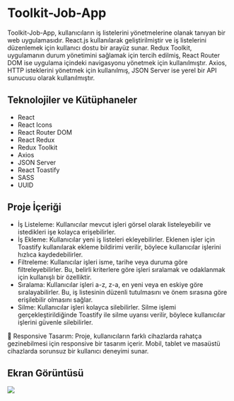 ﻿<h1>Toolkit-Job-App</h1>

Toolkit-Job-App, kullanıcıların iş listelerini yönetmelerine olanak tanıyan bir web uygulamasıdır. React.js kullanılarak geliştirilmiştir ve iş listelerini düzenlemek için kullanıcı dostu bir arayüz sunar. Redux Toolkit, uygulamanın durum yönetimini sağlamak için tercih edilmiş, React Router DOM ise uygulama içindeki navigasyonu yönetmek için kullanılmıştır. Axios, HTTP isteklerini yönetmek için kullanılmış, JSON Server ise yerel bir API sunucusu olarak kullanılmıştır.

<h2>Teknolojiler ve Kütüphaneler</h2>

- React
- React Icons
- React Router DOM
- React Redux
- Redux Toolkit
- Axios
- JSON Server
- React Toastify
- SASS
- UUID

<h2>Proje İçeriği</h2>

- İş Listeleme: Kullanıcılar mevcut işleri görsel olarak listeleyebilir ve istedikleri işe kolayca erişebilirler.
- İş Ekleme: Kullanıcılar yeni iş listeleri ekleyebilirler. Eklenen işler için Toastify kullanılarak ekleme bildirimi verilir, böylece kullanıcılar işlerini hızlıca kaydedebilirler.
- Filtreleme: Kullanıcılar işleri isme, tarihe veya duruma göre filtreleyebilirler. Bu, belirli kriterlere göre işleri sıralamak ve odaklanmak için kullanışlı bir özelliktir.
- Sıralama: Kullanıcılar işleri a-z, z-a, en yeni veya en eskiye göre sıralayabilirler. Bu, iş listesinin düzenli tutulmasını ve önem sırasına göre erişilebilir olmasını sağlar.
- Silme: Kullanıcılar işleri kolayca silebilirler. Silme işlemi gerçekleştirildiğinde Toastify ile silme uyarısı verilir, böylece kullanıcılar işlerini güvenle silebilirler.

📱 Responsive Tasarım: Proje, kullanıcıların farklı cihazlarda rahatça gezinebilmesi için responsive bir tasarım içerir. Mobil, tablet ve masaüstü cihazlarda sorunsuz bir kullanıcı deneyimi sunar.

<h2>Ekran Görüntüsü</h2>

![](ekran.gif)
